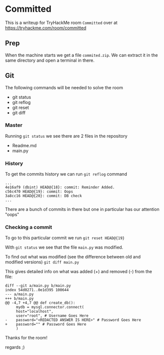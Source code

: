 # Committed

This is a writeup for TryHackMe room `Committed` over at https://tryhackme.com/room/committed

## Prep

When the machine starts we get a file `commited.zip`. We can extract it in the same directory and open a terminal in there.

## Git

The following commands will be needed to solve the room

- git status
- git reflog
- git reset
- git diff

### Master

Running `git status` we see there are 2 files in the repository

- Readme.md
- main.py

### History

To get the commits history we can run `git reflog` command

```
...
4e16af9 (dbint) HEAD@{18}: commit: Reminder Added.
c56c470 HEAD@{19}: commit: Oops
3a8cc16 HEAD@{20}: commit: DB check
...
```

There are a bunch of commits in there but one in particular has our attention "oops"

### Checking a commit

To go to this particular commit we run `git reset HEAD@{19}`

With `git status` we see that the file `main.py` was modified.

To find out what was modified (see the difference between old and modified versions) `git diff main.py`

This gives detailed info on what was added (+) and removed (-) from the file:

```
diff --git a/main.py b/main.py
index 54d0271..0e1d395 100644
--- a/main.py
+++ b/main.py
@@ -4,7 +4,7 @@ def create_db():
     mydb = mysql.connector.connect(
     host="localhost",
     user="root", # Username Goes Here
-    password="<REDACTED ANSWER IS HERE>" # Password Goes Here
+    password="" # Password Goes Here
     )
```

Thanks for the room!

regards ;)
